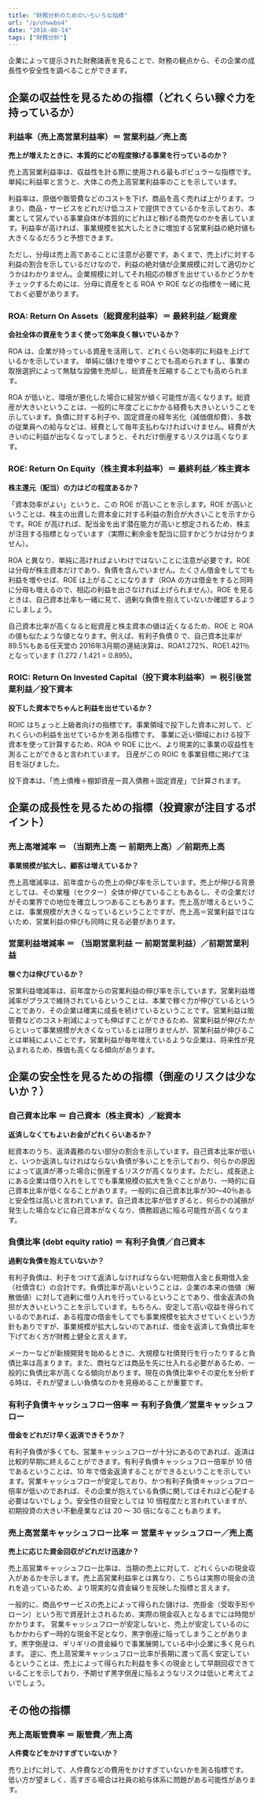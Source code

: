 ```yaml
---
title: "財務分析のためのいろいろな指標"
url: "/p/ohwwbo4"
date: "2016-08-14"
tags: ["財務分析"]
---
```


企業によって提示された財務諸表を見ることで、財務の観点から、その企業の成長性や安全性を調べることができます。


企業の収益性を見るための指標（どれくらい稼ぐ力を持っているか）
----

### 利益率（売上高営業利益率）＝ 営業利益／売上高

**売上が増えたときに、本質的にどの程度稼げる事業を行っているのか？**

売上高営業利益率は、収益性を計る際に使用される最もポピュラーな指標です。
単純に利益率と言うと、大体この売上高営業利益率のことを示しています。

利益率は、原価や販管費などのコストを下げ、商品を高く売れば上がります。つまり、商品・サービスをどれだけ低コストで提供できているかを示しており、本業として営んでいる事業自体が本質的にどれほど稼げる商売なのかを表しています。利益率が高ければ、事業規模を拡大したときに増加する営業利益の絶対値も大きくなるだろうと予想できます。

ただし、分母は売上高であることに注意が必要です。あくまで、売上げに対する利益の割合を示しているだけなので、利益の絶対値が企業規模に対して適切かどうかはわかりません。企業規模に対してそれ相応の稼ぎを出せているかどうかをチェックするためには、分母に資産をとる ROA や ROE などの指標を一緒に見ておく必要があります。


### ROA: Return On Assets（総資産利益率）＝ 最終利益／総資産

**会社全体の資産をうまく使って効率良く稼いでいるか？**

ROA は、企業が持っている資産を活用して、どれくらい効率的に利益を上げているかを示しています。
単純に儲けを増やすことでも高められますし、事業の取捨選択によって無駄な設備を売却し、総資産を圧縮することでも高められます。

ROA が低いと、環境が悪化した場合に経営が傾く可能性が高くなります。総資産が大きいということは、一般的に年度ごとにかかる経費も大きいということを示しています。負債に対する利子や、固定資産の経年劣化（減価償却費）、多数の従業員への給与などは、経費として毎年支払わなければいけません。経費が大きいのに利益が出なくなってしまうと、それだけ倒産するリスクは高くなります。

### ROE: Return On Equity（株主資本利益率）＝ 最終利益／株主資本

**株主還元（配当）の力はどの程度あるか？**

「資本効率がよい」というと、この ROE が高いことを示します。ROE が高いということは、株主の出資した資本金に対する利益の割合が大きいことを示すからです。ROE が高ければ、配当金を出す潜在能力が高いと想定されるため、株主が注目する指標となっています（実際に剰余金を配当に回すかどうかは分かりません）。

ROA と異なり、単純に高ければよいわけではないことに注意が必要です。ROE は分母が株主資本だけであり、負債を含んでいません。たくさん借金をしてでも利益を増やせば、ROE は上がることになります（ROA の方は借金をすると同時に分母も増えるので、相応の利益を出さなければ上げられません）。ROE を見るときは、自己資本比率も一緒に見て、過剰な負債を抱えていないか確認するようにしましょう。

自己資本比率が高くなると総資産と株主資本の値は近くなるため、ROE と ROA の値も似たような値となります。例えば、有利子負債 0 で、自己資本比率が89.5%もある任天堂の 2016年3月期の連結決算は、ROA1.272%、ROE1.421％となっています (1.272 / 1.421 = 0.895)。


### ROIC: Return On Invested Capital（投下資本利益率）＝ 税引後営業利益／投下資本

**投下した資本でちゃんと利益を出せているか？**

ROIC はちょっと上級者向けの指標です。事業領域で投下した資本に対して、どれくらいの利益を出せているかを測る指標です。
事業に近い領域における投下資本を使って計算するため、ROA や ROE に比べ、より現実的に事業の収益性を測ることができると言われています。
日産がこの ROIC を事業目標に掲げて注目を浴びました。

投下資本は、「売上債権＋棚卸資産ー買入債務＋固定資産」で計算されます。


企業の成長性を見るための指標（投資家が注目するポイント）
----

### 売上高増減率 ＝ （当期売上高 ー 前期売上高）／前期売上高

**事業規模が拡大し、顧客は増えているか？**

売上高増減率は、前年度からの売上の伸び率を示しています。売上が伸びる背景としては、その業種（セクター）全体が伸びていることもあるし、その企業だけがその業界での地位を確立しつつあることもあります。売上高が増えるということは、事業規模が大きくなっているということですが、売上高＝営業利益ではないため、営業利益の伸びも同時に見る必要があります。

### 営業利益増減率 ＝ （当期営業利益 ー 前期営業利益）／前期営業利益

**稼ぐ力は伸びているか？**

営業利益増減率は、前年度からの営業利益の伸び率を示しています。営業利益増減率がプラスで維持されているということは、本業で稼ぐ力が伸びているということであり、その企業は確実に成長を続けているということです。営業利益は販管費などのコスト削減によっても伸ばすことができるため、営業利益が伸びたからといって事業規模が大きくなっているとは限りませんが、営業利益が伸びることは単純によいことです。営業利益が毎年増えているような企業は、将来性が見込まれるため、株価も高くなる傾向があります。


企業の安全性を見るための指標（倒産のリスクは少ないか？）
----

### 自己資本比率 ＝ 自己資本（株主資本）／総資本

**返済しなくてもよいお金がどれくらいあるか？**

総資本のうち、返済義務のない部分の割合を示しています。自己資本比率が低いと、いつか返済しなければならない負債が多いことを示しており、何らかの原因によって返済が滞った場合に倒産するリスクが高くなります。ただし、成長途上にある企業は借り入れをしてでも事業規模の拡大を急ぐことがあり、一時的に自己資本比率が低くなることがあります。一般的に自己資本比率が30〜40％あると安全性は高いと言われています。自己資本比率が低すぎると、何らかの減損が発生した場合などに自己資本がなくなり、債務超過に陥る可能性が高くなります。

### 負債比率 (debt equity ratio) ＝ 有利子負債／自己資本

**過剰な負債を抱えていないか？**

有利子負債は、利子をつけて返済しなければならない短期借入金と長期借入金（社債含む）の合計です。負債比率が高いということは、企業の本来の価値（解散価値）に対して過剰に借り入れを行っているということであり、借金返済の負担が大きいということを示しています。もちろん、安定して高い収益を得られているのであれば、ある程度の借金をしてでも事業規模を拡大させていくという方針もありですが、事業規模が拡大しないのであれば、借金を返済して負債比率を下げておく方が財務上健全と言えます。

メーカーなどが新規開発を始めるときに、大規模な社債発行を行ったりすると負債比率は高まります。また、商社などは商品を先に仕入れる必要があるため、一般的に負債比率が高くなる傾向があります。現在の負債比率やその変化を分析する時は、それが望ましい負債なのかを見極めることが重要です。

### 有利子負債キャッシュフロー倍率 ＝ 有利子負債／営業キャッシュフロー

**借金をどれだけ早く返済できそうか？**

有利子負債が多くても、営業キャッシュフローが十分にあるのであれば、返済は比較的早期に終えることができます。有利子負債キャッシュフロー倍率が 10 倍であるということは、10 年で借金返済することができるということを示しています。営業キャッシュフローが安定しており、かつ有利子負債キャッシュフロー倍率が低いのであれば、その企業が抱えている負債に関してはそれほど心配する必要はないでしょう。安全性の目安としては 10 倍程度だと言われていますが、初期投資の大きい不動産業などは 20 〜 30 倍になることもあります。

### 売上高営業キャッシュフロー比率 ＝ 営業キャッシュフロー／売上高

**売上に応じた資金回収がどれだけ迅速か？**

売上高営業キャッシュフロー比率は、当期の売上に対して、どれくらいの現金収入があるかを示します。売上高営業利益率とは異なり、こちらは実際の現金の流れを追っているため、より現実的な資金繰りを反映した指標と言えます。

一般的に、商品やサービスの売上によって得られた儲けは、売掛金（受取手形やローン）という形で資産計上されるため、実際の現金収入となるまでには時間がかかります。
営業キャッシュフローが安定しないと、売上が安定しているのにもかかわらず一時的な現金不足となり、黒字倒産に陥ってしまうことがあります。黒字倒産は、ギリギリの資金繰りで事業展開している中小企業に多く見られます。
逆に、売上高営業キャッシュフロー比率が長期に渡って高く安定しているということは、売上によって得られた利益を多くの現金として早期回収できていることを示しており、予期せず黒字倒産に陥るようなリスクは低いと考えてよいでしょう。


その他の指標
----

### 売上高販管費率 ＝ 販管費／売上高

**人件費などをかけすぎていないか？**

売り上げに対して、人件費などの費用をかけすぎていないかを測る指標です。
低い方が望ましく、高すぎる場合は社員の給与体系に問題がある可能性があります。


